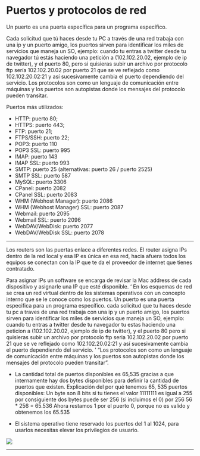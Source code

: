 # Puertos y protocolos de red

Un puerto es una puerta específica para un programa específico.

Cada solicitud que tú haces desde tu PC a través de una red trabaja con una ip y un puerto amigo, los puertos sirven para identificar los miles de servicios que maneja un SO, ejemplo: cuando tu entras a twitter desde tu navegador tú estás haciendo una petición a (102.102.20.02, ejemplo de ip de twitter), y el puerto 80, pero si quisieras subir un archivo por protocolo ftp sería 102.102.20.02 por puerto 21 que se ve reflejado como 102.102.20.02:21 y así sucesivamente cambia el puerto dependiendo del servicio. Los protocolos son como un lenguaje de comunicación entre máquinas y los puertos son autopistas donde los mensajes del protocolo pueden transitar.

Puertos más utilizados:

- HTTP: puerto 80;
- HTTPS: puerto 443;
- FTP: puerto 21;
- FTPS/SSH: puerto 22;
- POP3: puerto 110
- POP3 SSL: puerto 995
- IMAP: puerto 143
- IMAP SSL: puerto 993
- SMTP: puerto 25 (alternativas: puerto 26 / puerto 2525)
- SMTP SSL: puerto 587
- MySQL: puerto 3306
- CPanel: puerto 2082
- CPanel SSL: puerto 2083
- WHM (Webhost Manager): puerto 2086
- WHM (Webhost Manager) SSL: puerto 2087
- Webmail: puerto 2095
- Webmail SSL: puerto 2096
- WebDAV/WebDisk: puerto 2077
- WebDAV/WebDisk SSL: puerto 2078


------------


Los routers son las puertas enlace a diferentes redes.
El router asigna IPs dentro de la red local y esa IP es única en esa red, hacia afuera todos los equipos se conectan con la IP que te da el proveedor de internet que tienes contratado.

Para asignar IPs un software se encarga de revisar la Mac address de cada dispositivo y asignarle una IP que esté disponible.
‘
En los esquemas de red se crea un red virtual dentro de los sistemas operativos con un concepto interno que se le conoce como los puertos.
Un puerto es una puerta especifica para un programa específico.
cada solicitud que tu haces desde tu pc a traves de una red trabaja con una ip y un puerto amigo, los puertos sirven para identificar los miles de servicios que maneja un SO, ejemplo: cuando tu entras a twitter desde tu navegador tu estas haciendo una peticion a (102.102.20.02, ejemplo de ip de twitter), y el puerto 80 pero si quisieras subir un archivo por protocolo ftp seria 102.102.20.02 por puerto 21
que se ve reflejado como 102.102.20.02:21 y así sucesivamente cambia el puerto dependiendo del servicio.
’
“Los protocolos son como un lenguaje de comunicación entre máquinas y los puertos son autopistas donde los mensajes del protocolo pueden transitar”.

- La cantidad total de puertos disponibles es 65,535 gracias a que internamente hay dos bytes   disponibles para definir la cantidad de puertos que existen.
Explicación del por qué tenemos 65, 535 puertos disponibles:
Un byte son 8 bits si tu tienes el valor 11111111 es igual a 255 por consiguiente dos bytes puede ser 256 (si incluimos el 0) por 256
56 * 256 = 65.536
Ahora restamos 1 por el puerto 0, porque no es valido y obtenemos los 65.535

- El sistema operativo tiene reservado los puertos del 1 al 1024, para usarlos necesitas elevar los privilegios de usuario.

![](https://i.imgur.com/o6Ws96f.png)

----

